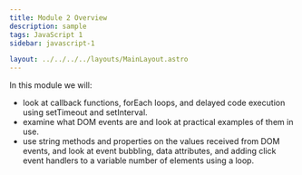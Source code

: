 ```yaml
---
title: Module 2 Overview
description: sample
tags: JavaScript 1
sidebar: javascript-1

layout: ../../../../layouts/MainLayout.astro
---
```


In this module we will:

- look at callback functions, forEach loops, and delayed code execution using setTimeout and setInterval.
- examine what DOM events are and look at practical examples of them in use.
- use string methods and properties on the values received from DOM events, and look at event bubbling, data attributes, and adding click event handlers to a variable number of elements using a loop.
